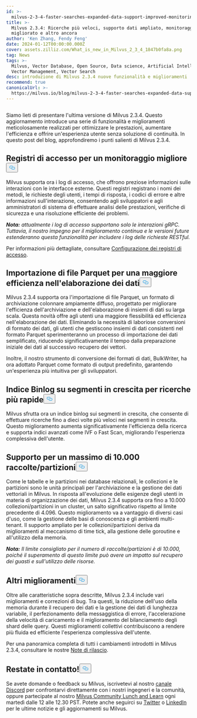 ```yaml
---
id: >-
  milvus-2-3-4-faster-searches-expanded-data-support-improved-monitoring-and-more.md
title: >-
  Milvus 2.3.4: Ricerche più veloci, supporto dati ampliato, monitoraggio
  migliorato e altro ancora
author: 'Ken Zhang, Fendy Feng'
date: 2024-01-12T00:00:00.000Z
cover: assets.zilliz.com/What_is_new_in_Milvus_2_3_4_1847b0fa8a.png
tag: News
tags: >-
  Milvus, Vector Database, Open Source, Data science, Artificial Intelligence,
  Vector Management, Vector Search
desc: introduzione di Milvus 2.3.4 nuove funzionalità e miglioramenti
recommend: true
canonicalUrl: >-
  https://milvus.io/blog/milvus-2-3-4-faster-searches-expanded-data-support-improved-monitoring-and-more.md
---
```

<p>
  <span class="img-wrapper">
    <img translate="no" src="https://assets.zilliz.com/What_is_new_in_Milvus_2_3_4_1847b0fa8a.png" alt="" class="doc-image" id="" />
    <span></span>
  </span>
</p>
<p>Siamo lieti di presentare l'ultima versione di Milvus 2.3.4. Questo aggiornamento introduce una serie di funzionalità e miglioramenti meticolosamente realizzati per ottimizzare le prestazioni, aumentare l'efficienza e offrire un'esperienza utente senza soluzione di continuità. In questo post del blog, approfondiremo i punti salienti di Milvus 2.3.4.</p>
<h2 id="Access-logs-for-improved-monitoring" class="common-anchor-header">Registri di accesso per un monitoraggio migliore<button data-href="#Access-logs-for-improved-monitoring" class="anchor-icon" translate="no">
      <svg translate="no"
        aria-hidden="true"
        focusable="false"
        height="20"
        version="1.1"
        viewBox="0 0 16 16"
        width="16"
      >
        <path
          fill="#0092E4"
          fill-rule="evenodd"
          d="M4 9h1v1H4c-1.5 0-3-1.69-3-3.5S2.55 3 4 3h4c1.45 0 3 1.69 3 3.5 0 1.41-.91 2.72-2 3.25V8.59c.58-.45 1-1.27 1-2.09C10 5.22 8.98 4 8 4H4c-.98 0-2 1.22-2 2.5S3 9 4 9zm9-3h-1v1h1c1 0 2 1.22 2 2.5S13.98 12 13 12H9c-.98 0-2-1.22-2-2.5 0-.83.42-1.64 1-2.09V6.25c-1.09.53-2 1.84-2 3.25C6 11.31 7.55 13 9 13h4c1.45 0 3-1.69 3-3.5S14.5 6 13 6z"
        ></path>
      </svg>
    </button></h2><p>Milvus supporta ora i log di accesso, che offrono preziose informazioni sulle interazioni con le interfacce esterne. Questi registri registrano i nomi dei metodi, le richieste degli utenti, i tempi di risposta, i codici di errore e altre informazioni sull'interazione, consentendo agli sviluppatori e agli amministratori di sistema di effettuare analisi delle prestazioni, verifiche di sicurezza e una risoluzione efficiente dei problemi.</p>
<p><strong><em>Nota:</em></strong> <em>attualmente i log di accesso supportano solo le interazioni gRPC. Tuttavia, il nostro impegno per il miglioramento continua e le versioni future estenderanno questa funzionalità per includere i log delle richieste RESTful.</em></p>
<p>Per informazioni più dettagliate, consultare <a href="https://milvus.io/docs/configure_access_logs.md">Configurazione dei registri di accesso</a>.</p>
<h2 id="Parquet-file-imports-for-enhanced-data-processing-efficiency" class="common-anchor-header">Importazione di file Parquet per una maggiore efficienza nell'elaborazione dei dati<button data-href="#Parquet-file-imports-for-enhanced-data-processing-efficiency" class="anchor-icon" translate="no">
      <svg translate="no"
        aria-hidden="true"
        focusable="false"
        height="20"
        version="1.1"
        viewBox="0 0 16 16"
        width="16"
      >
        <path
          fill="#0092E4"
          fill-rule="evenodd"
          d="M4 9h1v1H4c-1.5 0-3-1.69-3-3.5S2.55 3 4 3h4c1.45 0 3 1.69 3 3.5 0 1.41-.91 2.72-2 3.25V8.59c.58-.45 1-1.27 1-2.09C10 5.22 8.98 4 8 4H4c-.98 0-2 1.22-2 2.5S3 9 4 9zm9-3h-1v1h1c1 0 2 1.22 2 2.5S13.98 12 13 12H9c-.98 0-2-1.22-2-2.5 0-.83.42-1.64 1-2.09V6.25c-1.09.53-2 1.84-2 3.25C6 11.31 7.55 13 9 13h4c1.45 0 3-1.69 3-3.5S14.5 6 13 6z"
        ></path>
      </svg>
    </button></h2><p>Milvus 2.3.4 supporta ora l'importazione di file Parquet, un formato di archiviazione colonnare ampiamente diffuso, progettato per migliorare l'efficienza dell'archiviazione e dell'elaborazione di insiemi di dati su larga scala. Questa novità offre agli utenti una maggiore flessibilità ed efficienza nell'elaborazione dei dati. Eliminando la necessità di laboriose conversioni di formato dei dati, gli utenti che gestiscono insiemi di dati consistenti nel formato Parquet sperimenteranno un processo di importazione dei dati semplificato, riducendo significativamente il tempo dalla preparazione iniziale dei dati al successivo recupero dei vettori.</p>
<p>Inoltre, il nostro strumento di conversione dei formati di dati, BulkWriter, ha ora adottato Parquet come formato di output predefinito, garantendo un'esperienza più intuitiva per gli sviluppatori.</p>
<h2 id="Binlog-index-on-growing-segments-for-faster-searches" class="common-anchor-header">Indice Binlog su segmenti in crescita per ricerche più rapide<button data-href="#Binlog-index-on-growing-segments-for-faster-searches" class="anchor-icon" translate="no">
      <svg translate="no"
        aria-hidden="true"
        focusable="false"
        height="20"
        version="1.1"
        viewBox="0 0 16 16"
        width="16"
      >
        <path
          fill="#0092E4"
          fill-rule="evenodd"
          d="M4 9h1v1H4c-1.5 0-3-1.69-3-3.5S2.55 3 4 3h4c1.45 0 3 1.69 3 3.5 0 1.41-.91 2.72-2 3.25V8.59c.58-.45 1-1.27 1-2.09C10 5.22 8.98 4 8 4H4c-.98 0-2 1.22-2 2.5S3 9 4 9zm9-3h-1v1h1c1 0 2 1.22 2 2.5S13.98 12 13 12H9c-.98 0-2-1.22-2-2.5 0-.83.42-1.64 1-2.09V6.25c-1.09.53-2 1.84-2 3.25C6 11.31 7.55 13 9 13h4c1.45 0 3-1.69 3-3.5S14.5 6 13 6z"
        ></path>
      </svg>
    </button></h2><p>Milvus sfrutta ora un indice binlog sui segmenti in crescita, che consente di effettuare ricerche fino a dieci volte più veloci nei segmenti in crescita. Questo miglioramento aumenta significativamente l'efficienza della ricerca e supporta indici avanzati come IVF o Fast Scan, migliorando l'esperienza complessiva dell'utente.</p>
<h2 id="Support-for-up-to-10000-collectionspartitions" class="common-anchor-header">Supporto per un massimo di 10.000 raccolte/partizioni<button data-href="#Support-for-up-to-10000-collectionspartitions" class="anchor-icon" translate="no">
      <svg translate="no"
        aria-hidden="true"
        focusable="false"
        height="20"
        version="1.1"
        viewBox="0 0 16 16"
        width="16"
      >
        <path
          fill="#0092E4"
          fill-rule="evenodd"
          d="M4 9h1v1H4c-1.5 0-3-1.69-3-3.5S2.55 3 4 3h4c1.45 0 3 1.69 3 3.5 0 1.41-.91 2.72-2 3.25V8.59c.58-.45 1-1.27 1-2.09C10 5.22 8.98 4 8 4H4c-.98 0-2 1.22-2 2.5S3 9 4 9zm9-3h-1v1h1c1 0 2 1.22 2 2.5S13.98 12 13 12H9c-.98 0-2-1.22-2-2.5 0-.83.42-1.64 1-2.09V6.25c-1.09.53-2 1.84-2 3.25C6 11.31 7.55 13 9 13h4c1.45 0 3-1.69 3-3.5S14.5 6 13 6z"
        ></path>
      </svg>
    </button></h2><p>Come le tabelle e le partizioni nei database relazionali, le collezioni e le partizioni sono le unità principali per l'archiviazione e la gestione dei dati vettoriali in Milvus. In risposta all'evoluzione delle esigenze degli utenti in materia di organizzazione dei dati, Milvus 2.3.4 supporta ora fino a 10.000 collezioni/partizioni in un cluster, un salto significativo rispetto al limite precedente di 4.096. Questo miglioramento va a vantaggio di diversi casi d'uso, come la gestione delle basi di conoscenza e gli ambienti multi-tenant. Il supporto ampliato per le collezioni/partizioni deriva da miglioramenti al meccanismo di time tick, alla gestione delle goroutine e all'utilizzo della memoria.</p>
<p><strong><em>Nota:</em></strong> <em>Il limite consigliato per il numero di raccolte/partizioni è di 10.000, poiché il superamento di questo limite può avere un impatto sul recupero dei guasti e sull'utilizzo delle risorse.</em></p>
<h2 id="Other-enhancements" class="common-anchor-header">Altri miglioramenti<button data-href="#Other-enhancements" class="anchor-icon" translate="no">
      <svg translate="no"
        aria-hidden="true"
        focusable="false"
        height="20"
        version="1.1"
        viewBox="0 0 16 16"
        width="16"
      >
        <path
          fill="#0092E4"
          fill-rule="evenodd"
          d="M4 9h1v1H4c-1.5 0-3-1.69-3-3.5S2.55 3 4 3h4c1.45 0 3 1.69 3 3.5 0 1.41-.91 2.72-2 3.25V8.59c.58-.45 1-1.27 1-2.09C10 5.22 8.98 4 8 4H4c-.98 0-2 1.22-2 2.5S3 9 4 9zm9-3h-1v1h1c1 0 2 1.22 2 2.5S13.98 12 13 12H9c-.98 0-2-1.22-2-2.5 0-.83.42-1.64 1-2.09V6.25c-1.09.53-2 1.84-2 3.25C6 11.31 7.55 13 9 13h4c1.45 0 3-1.69 3-3.5S14.5 6 13 6z"
        ></path>
      </svg>
    </button></h2><p>Oltre alle caratteristiche sopra descritte, Milvus 2.3.4 include vari miglioramenti e correzioni di bug. Tra questi, la riduzione dell'uso della memoria durante il recupero dei dati e la gestione dei dati di lunghezza variabile, il perfezionamento della messaggistica di errore, l'accelerazione della velocità di caricamento e il miglioramento del bilanciamento degli shard delle query. Questi miglioramenti collettivi contribuiscono a rendere più fluida ed efficiente l'esperienza complessiva dell'utente.</p>
<p>Per una panoramica completa di tutti i cambiamenti introdotti in Milvus 2.3.4, consultare le nostre <a href="https://milvus.io/docs/release_notes.md#v234">Note di rilascio</a>.</p>
<h2 id="Stay-connected" class="common-anchor-header">Restate in contatto!<button data-href="#Stay-connected" class="anchor-icon" translate="no">
      <svg translate="no"
        aria-hidden="true"
        focusable="false"
        height="20"
        version="1.1"
        viewBox="0 0 16 16"
        width="16"
      >
        <path
          fill="#0092E4"
          fill-rule="evenodd"
          d="M4 9h1v1H4c-1.5 0-3-1.69-3-3.5S2.55 3 4 3h4c1.45 0 3 1.69 3 3.5 0 1.41-.91 2.72-2 3.25V8.59c.58-.45 1-1.27 1-2.09C10 5.22 8.98 4 8 4H4c-.98 0-2 1.22-2 2.5S3 9 4 9zm9-3h-1v1h1c1 0 2 1.22 2 2.5S13.98 12 13 12H9c-.98 0-2-1.22-2-2.5 0-.83.42-1.64 1-2.09V6.25c-1.09.53-2 1.84-2 3.25C6 11.31 7.55 13 9 13h4c1.45 0 3-1.69 3-3.5S14.5 6 13 6z"
        ></path>
      </svg>
    </button></h2><p>Se avete domande o feedback su Milvus, iscrivetevi al nostro <a href="https://discord.com/invite/8uyFbECzPX">canale Discord</a> per confrontarvi direttamente con i nostri ingegneri e la comunità, oppure partecipate al nostro <a href="https://discord.com/invite/RjNbk8RR4f">Milvus Community Lunch and Learn</a> ogni martedì dalle 12 alle 12.30 PST. Potete anche seguirci su <a href="https://twitter.com/milvusio">Twitter</a> o <a href="https://www.linkedin.com/company/the-milvus-project">LinkedIn</a> per le ultime notizie e gli aggiornamenti su Milvus.</p>
